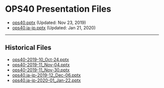 <!--
This is a machine generated file,
and should not be edited,
as it will be overwritten with future updates.

If you have questions around this process
please contact Scott Cate
-->

# OPS40 Presentation Files

- [ops40.pptx](https://globaleventcdn.blob.core.windows.net/assets/ops/ops40/ops40.pptx) (Updated: Nov 23, 2019)
- [ops40.ja-jp.pptx](https://globaleventcdn.blob.core.windows.net/assets/ops/ops40/ops40.ja-jp.pptx) (Updated: Jan 21, 2020)
---
## Historical Files
- [ops40-2019-10_Oct-24.pptx](https://globaleventcdn.blob.core.windows.net/assets/ops/ops40/ops40-2019-10_Oct-24.pptx)
- [ops40-2019-11_Nov-04.pptx](https://globaleventcdn.blob.core.windows.net/assets/ops/ops40/ops40-2019-11_Nov-04.pptx)
- [ops40-2019-11_Nov-30.pptx](https://globaleventcdn.blob.core.windows.net/assets/ops/ops40/ops40-2019-11_Nov-30.pptx)
- [ops40.ja-jp-2019-12_Dec-06.pptx](https://globaleventcdn.blob.core.windows.net/assets/ops/ops40/ops40.ja-jp-2019-12_Dec-06.pptx)
- [ops40.ja-jp-2020-01_Jan-22.pptx](https://globaleventcdn.blob.core.windows.net/assets/ops/ops40/ops40.ja-jp-2020-01_Jan-22.pptx)


